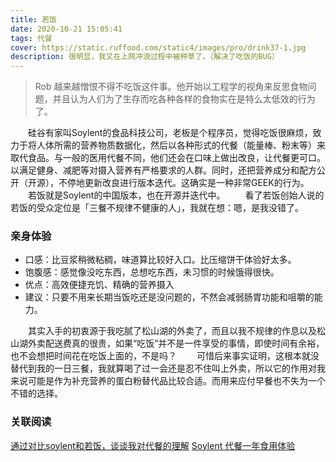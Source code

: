 ```yaml
---
title: 若饭
date: 2020-10-21 15:05:41
tags: 代餐
cover: https://static.ruffood.com/static4/images/pro/drink37-1.jpg
description: 很明显，我又在上网冲浪过程中被种草了。（解决了吃饭的BUG）
---
```

> Rob 越来越憎恨不得不吃饭这件事。他开始以工程学的视角来反思食物问题，并且认为人们为了生存而吃各种各样的食物实在是特么太低效的行为了。

&emsp;&emsp;硅谷有家叫Soylent的食品科技公司，老板是个程序员，觉得吃饭很麻烦，致力于将人体所需的营养物质数据化，然后以各种形式的代餐（能量棒、粉末等）来取代食品。与一般的医用代餐不同，他们还会在口味上做出改良，让代餐更可口。以满足健身、减肥等对摄入营养有严格要求的人群。同时，还把营养成分和配方公开（开源），不停地更新改良进行版本迭代。这确实是一种非常GEEK的行为。
&emsp;&emsp;若饭就是Soylent的中国版本，也在开源并迭代中。
&emsp;&emsp;看了若饭创始人说的若饭的受众定位是「三餐不规律不健康的人」，我就在想：嗯，是我没错了。
### 亲身体验
* 口感：比豆浆稍微粘稠，味道算比较好入口。比压缩饼干体验好太多。
* 饱腹感：感觉像没吃东西，总想吃东西，未习惯的时候饿得很快。
* 优点：高效便捷充饥、精确的营养摄入
* 建议：只要不用来长期当饭吃还是没问题的，不然会减弱肠胃功能和咀嚼的能力。

&emsp;&emsp;其实入手的初衷源于我吃腻了松山湖的外卖了，而且以我不规律的作息以及松山湖外卖配送费真的很贵，如果“吃饭”并不是一件享受的事情，即使时间有余裕，也不会想把时间花在吃饭上面的，不是吗？
&emsp;&emsp;可惜后来事实证明，这根本就没替代到我的一日三餐，我就算喝了过一会还是忍不住叫上外卖，所以它的作用对我来说可能是作为补充营养的蛋白粉替代品比较合适。而用来应付早餐也不失为一个不错的选择。


### 关联阅读
[通过对比soylent和若饭，谈谈我对代餐的理解](https://sspai.com/post/57374)
[Soylent 代餐一年食用体验](https://sspai.com/post/38886)